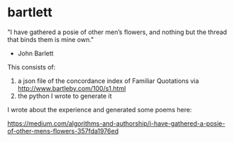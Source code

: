 bartlett
========

"I have gathered a posie of other men’s flowers, and nothing but the thread that binds them is mine own."
- John Barlett


This consists of:

1. a json file of the concordance index of Familiar Quotations via http://www.bartleby.com/100/s1.html
2. the python I wrote to generate it

I wrote about the experience and generated some poems here:

https://medium.com/algorithms-and-authorship/i-have-gathered-a-posie-of-other-mens-flowers-357fda1976ed

